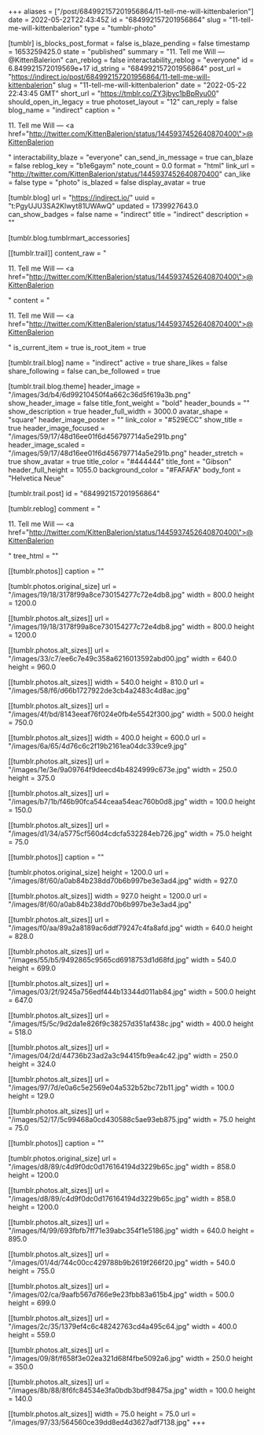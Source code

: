 +++
aliases = ["/post/684992157201956864/11-tell-me-will-kittenbalerion"]
date = 2022-05-22T22:43:45Z
id = "684992157201956864"
slug = "11-tell-me-will-kittenbalerion"
type = "tumblr-photo"

[tumblr]
is_blocks_post_format = false
is_blaze_pending = false
timestamp = 1653259425.0
state = "published"
summary = "11. Tell me Will — @KittenBalerion"
can_reblog = false
interactability_reblog = "everyone"
id = 6.849921572019569e+17
id_string = "684992157201956864"
post_url = "https://indirect.io/post/684992157201956864/11-tell-me-will-kittenbalerion"
slug = "11-tell-me-will-kittenbalerion"
date = "2022-05-22 22:43:45 GMT"
short_url = "https://tmblr.co/ZY3jbyc1bBpRyu00"
should_open_in_legacy = true
photoset_layout = "12"
can_reply = false
blog_name = "indirect"
caption = "<p>11. Tell me Will — <a href=\"http://twitter.com/KittenBalerion/status/1445937452640870400\">@KittenBalerion</a></p>"
interactability_blaze = "everyone"
can_send_in_message = true
can_blaze = false
reblog_key = "b1e6gaym"
note_count = 0.0
format = "html"
link_url = "http://twitter.com/KittenBalerion/status/1445937452640870400"
can_like = false
type = "photo"
is_blazed = false
display_avatar = true

[tumblr.blog]
url = "https://indirect.io/"
uuid = "t:PgyUJU3SA2Klwyt81UWAwQ"
updated = 1739927643.0
can_show_badges = false
name = "indirect"
title = "indirect"
description = ""

[tumblr.blog.tumblrmart_accessories]

[[tumblr.trail]]
content_raw = "<p>11. Tell me Will — <a href=\"http://twitter.com/KittenBalerion/status/1445937452640870400\">@KittenBalerion</a></p>"
content = "<p>11. Tell me Will &mdash; <a href=\"http://twitter.com/KittenBalerion/status/1445937452640870400\">@KittenBalerion</a></p>"
is_current_item = true
is_root_item = true

[tumblr.trail.blog]
name = "indirect"
active = true
share_likes = false
share_following = false
can_be_followed = true

[tumblr.trail.blog.theme]
header_image = "/images/3d/b4/6d99210450f4a662c36d5f619a3b.png"
show_header_image = false
title_font_weight = "bold"
header_bounds = ""
show_description = true
header_full_width = 3000.0
avatar_shape = "square"
header_image_poster = ""
link_color = "#529ECC"
show_title = true
header_image_focused = "/images/59/17/48d16ee01f6d456797714a5e291b.png"
header_image_scaled = "/images/59/17/48d16ee01f6d456797714a5e291b.png"
header_stretch = true
show_avatar = true
title_color = "#444444"
title_font = "Gibson"
header_full_height = 1055.0
background_color = "#FAFAFA"
body_font = "Helvetica Neue"

[tumblr.trail.post]
id = "684992157201956864"

[tumblr.reblog]
comment = "<p>11. Tell me Will — <a href=\"http://twitter.com/KittenBalerion/status/1445937452640870400\">@KittenBalerion</a></p>"
tree_html = ""

[[tumblr.photos]]
caption = ""

[tumblr.photos.original_size]
url = "/images/19/18/3178f99a8ce730154277c72e4db8.jpg"
width = 800.0
height = 1200.0

[[tumblr.photos.alt_sizes]]
url = "/images/19/18/3178f99a8ce730154277c72e4db8.jpg"
width = 800.0
height = 1200.0

[[tumblr.photos.alt_sizes]]
url = "/images/33/c7/ee6c7e49c358a6216013592abd00.jpg"
width = 640.0
height = 960.0

[[tumblr.photos.alt_sizes]]
width = 540.0
height = 810.0
url = "/images/58/f6/d66b1727922de3cb4a2483c4d8ac.jpg"

[[tumblr.photos.alt_sizes]]
url = "/images/4f/bd/8143eeaf76f024e0fb4e5542f300.jpg"
width = 500.0
height = 750.0

[[tumblr.photos.alt_sizes]]
width = 400.0
height = 600.0
url = "/images/6a/65/4d76c6c2f19b2161ea04dc339ce9.jpg"

[[tumblr.photos.alt_sizes]]
url = "/images/1e/3e/9a09764f9deecd4b4824999c673e.jpg"
width = 250.0
height = 375.0

[[tumblr.photos.alt_sizes]]
url = "/images/b7/1b/f46b90fca544ceaa54eac760b0d8.jpg"
width = 100.0
height = 150.0

[[tumblr.photos.alt_sizes]]
url = "/images/d1/34/a5775cf560d4cdcfa532284eb726.jpg"
width = 75.0
height = 75.0

[[tumblr.photos]]
caption = ""

[tumblr.photos.original_size]
height = 1200.0
url = "/images/8f/60/a0ab84b238dd70b6b997be3e3ad4.jpg"
width = 927.0

[[tumblr.photos.alt_sizes]]
width = 927.0
height = 1200.0
url = "/images/8f/60/a0ab84b238dd70b6b997be3e3ad4.jpg"

[[tumblr.photos.alt_sizes]]
url = "/images/f0/aa/89a2a8189ac6ddf79247c4fa8afd.jpg"
width = 640.0
height = 828.0

[[tumblr.photos.alt_sizes]]
url = "/images/55/b5/9492865c9565cd6918753d1d68fd.jpg"
width = 540.0
height = 699.0

[[tumblr.photos.alt_sizes]]
url = "/images/03/2f/9245a756edf444b13344d011ab84.jpg"
width = 500.0
height = 647.0

[[tumblr.photos.alt_sizes]]
url = "/images/f5/5c/9d2da1e826f9c38257d351af438c.jpg"
width = 400.0
height = 518.0

[[tumblr.photos.alt_sizes]]
url = "/images/04/2d/44736b23ad2a3c94415fb9ea4c42.jpg"
width = 250.0
height = 324.0

[[tumblr.photos.alt_sizes]]
url = "/images/97/7d/e0a6c5e2569e04a532b52bc72b11.jpg"
width = 100.0
height = 129.0

[[tumblr.photos.alt_sizes]]
url = "/images/52/17/5c99468a0cd430588c5ae93eb875.jpg"
width = 75.0
height = 75.0

[[tumblr.photos]]
caption = ""

[tumblr.photos.original_size]
url = "/images/d8/89/c4d9f0dc0d176164194d3229b65c.jpg"
width = 858.0
height = 1200.0

[[tumblr.photos.alt_sizes]]
url = "/images/d8/89/c4d9f0dc0d176164194d3229b65c.jpg"
width = 858.0
height = 1200.0

[[tumblr.photos.alt_sizes]]
url = "/images/f4/99/693fbfb7ff71e39abc354f1e5186.jpg"
width = 640.0
height = 895.0

[[tumblr.photos.alt_sizes]]
url = "/images/01/4d/744c00cc429788b9b2619f266f20.jpg"
width = 540.0
height = 755.0

[[tumblr.photos.alt_sizes]]
url = "/images/02/ca/9aafb567d766e9e23fbb83a615b4.jpg"
width = 500.0
height = 699.0

[[tumblr.photos.alt_sizes]]
url = "/images/2c/35/1379ef4c6c48242763cd4a495c64.jpg"
width = 400.0
height = 559.0

[[tumblr.photos.alt_sizes]]
url = "/images/09/8f/f658f3e02ea321d68f4fbe5092a6.jpg"
width = 250.0
height = 350.0

[[tumblr.photos.alt_sizes]]
url = "/images/8b/88/8f6fc84534e3fa0bdb3bdf98475a.jpg"
width = 100.0
height = 140.0

[[tumblr.photos.alt_sizes]]
width = 75.0
height = 75.0
url = "/images/97/33/564560ce39dd8ed4d3627adf7138.jpg"
+++
